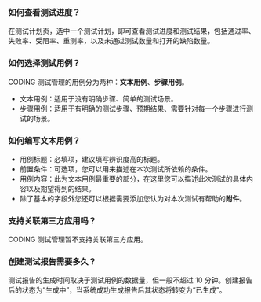 
### 如何查看测试进度？
在测试计划页，选中一个测试计划，即可查看测试进度和测试结果，包括通过率、失败率、受阻率、重测率，以及未通过测试数量和打开的缺陷数量。


### 如何选择测试用例？
CODING 测试管理的用例分为两种：**文本用例**、**步骤用例**。
- 文本用例：适用于没有明确步骤、简单的测试场景。 
- 步骤用例：适用于有明确的测试步骤、预期结果、需要针对每一个步骤进行测试的场景。

### 如何编写文本用例？
- 用例标题：必填项，建议填写辨识度高的标题。
- 前置条件：可选项，您可以用来描述在本次测试所依赖的条件。
- 用例内容：此为文本用例最重要的部分，在这里您可以描述此次测试的具体内容以及期望得到的结果。
- 除了基本的字段外您还可以根据需要添加您认为对本次测试有帮助的**附件**。

### 支持关联第三方应用吗？
CODING 测试管理暂不支持关联第三方应用。

### 创建测试报告需要多久？
测试报告的生成时间取决于测试用例的数据量，但一般不超过 10 分钟。创建报告后的状态为“生成中”，当系统成功生成报告后其状态将转变为“已生成”。
